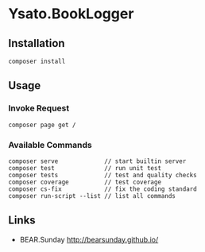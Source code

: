 # Ysato.BookLogger

## Installation

    composer install

## Usage

### Invoke Request

    composer page get /

### Available Commands

    composer serve             // start builtin server
    composer test              // run unit test
    composer tests             // test and quality checks
    composer coverage          // test coverage
    composer cs-fix            // fix the coding standard
    composer run-script --list // list all commands
    
## Links

 * BEAR.Sunday http://bearsunday.github.io/
